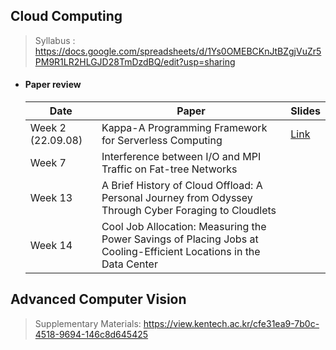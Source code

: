 ## Cloud Computing

> Syllabus : https://docs.google.com/spreadsheets/d/1Ys0OMEBCKnJtBZgjVuZr5PM9R1LR2HLGJD28TmDzdBQ/edit?usp=sharing

- #### Paper review

  | Date              | Paper                                                        | Slides                                                       |
  | ----------------- | ------------------------------------------------------------ | ------------------------------------------------------------ |
  | Week 2 (22.09.08) | Kappa-A Programming Framework for Serverless Computing       | [Link](https://docs.google.com/presentation/d/1aA12ciK7-HS2VAyBbgx_lIxT39fLgBdT7OEoKc8i8v8/edit?usp=sharing) |
  | Week 7            | Interference between I/O and MPI Traffic on Fat-tree Networks |                                                              |
  | Week 13           | A Brief History of Cloud Offload: A Personal Journey from Odyssey Through Cyber Foraging to Cloudlets |                                                              |
  | Week 14           | Cool Job Allocation: Measuring the Power Savings of Placing Jobs at Cooling-Efficient Locations in the Data Center |                                                              |
  
  

## Advanced Computer Vision

> Supplementary Materials: https://view.kentech.ac.kr/cfe31ea9-7b0c-4518-9694-146c8d645425





